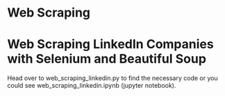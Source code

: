 # Web Scraping

# Web Scraping LinkedIn Companies with Selenium and Beautiful Soup
Head over to web_scraping_linkedin.py to find the necessary code or you could see web_scraping_linkedin.ipynb (jupyter notebook).
